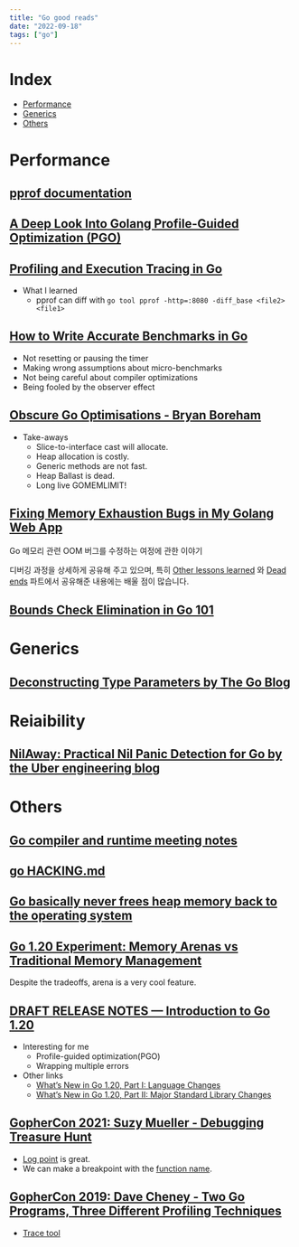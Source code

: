 ```yaml
---
title: "Go good reads"
date: "2022-09-18"
tags: ["go"]
---
```


# Index

- [Performance](#performance)
- [Generics](#generics)
- [Others](#others)

# Performance

## [pprof documentation](https://github.com/google/pprof/tree/main/doc)

## [A Deep Look Into Golang Profile-Guided Optimization (PGO)](https://theyahya.com/posts/go-pgo/)

## [Profiling and Execution Tracing in Go](https://teivah.medium.com/profiling-and-execution-tracing-in-go-a5e646970f5b)

- What I learned
	- pprof can diff with `go tool pprof -http=:8080 -diff_base <file2> <file1>`

## [How to Write Accurate Benchmarks in Go](https://teivah.medium.com/how-to-write-accurate-benchmarks-in-go-4266d7dd1a95)

- Not resetting or pausing the timer
- Making wrong assumptions about micro-benchmarks
- Not being careful about compiler optimizations
- Being fooled by the observer effect

## [Obscure Go Optimisations - Bryan Boreham](https://youtu.be/rRtihWOcaLI)

- Take-aways
	- Slice-to-interface cast will allocate.
	- Heap allocation is costly.
	- Generic methods are not fast.
	- Heap Ballast is dead.
	- Long live GOMEMLIMIT!

## [Fixing Memory Exhaustion Bugs in My Golang Web App](https://mtlynch.io/notes/picoshare-perf/)

Go 메모리 관련 OOM 버그를 수정하는 여정에 관한 이야기

디버깅 과정을 상세하게 공유해 주고 있으며,
특히 [Other lessons learned](https://mtlynch.io/notes/picoshare-perf/##other-lessons-learned) 와
[Dead ends](https://mtlynch.io/notes/picoshare-perf/##dead-ends) 파트에서 공유해준 내용에는 배울 점이 많습니다.

## [Bounds Check Elimination in Go 101](https://go101.org/article/bounds-check-elimination.html)

# Generics

## [Deconstructing Type Parameters by The Go Blog](https://go.dev/blog/deconstructing-type-parameters)

# Reiaibility

## [NilAway: Practical Nil Panic Detection for Go by the Uber engineering blog](https://www.uber.com/en-NL/blog/nilaway-practical-nil-panic-detection-for-go/)

# Others

## [Go compiler and runtime meeting notes](https://github.com/golang/go/issues/43930)

## [go HACKING.md](https://github.com/golang/go/blob/master/src/runtime/HACKING.md)

## [Go basically never frees heap memory back to the operating system](https://utcc.utoronto.ca/~cks/space/blog/programming/GoNoMemoryFreeing)

## [Go 1.20 Experiment: Memory Arenas vs Traditional Memory Management](https://pyroscope.io/blog/go-1-20-memory-arenas/)

Despite the tradeoffs, arena is a very cool feature.

## [DRAFT RELEASE NOTES — Introduction to Go 1.20](https://tip.golang.org/doc/go1.20##introduction)

- Interesting for me
	- Profile-guided optimization(PGO)
	- Wrapping multiple errors
- Other links
	- [What’s New in Go 1.20, Part I: Language Changes
](https://blog.carlmjohnson.net/post/2023/golang-120-language-changes/)
	- [What’s New in Go 1.20, Part II: Major Standard Library Changes](https://blog.carlmjohnson.net/post/2023/golang-120-arenas-errors-responsecontroller/)

## [GopherCon 2021: Suzy Mueller - Debugging Treasure Hunt](https://youtu.be/ZPIPPRjwg7Q)

- [Log point](https://youtu.be/ZPIPPRjwg7Q?t=2001) is great.
- We can make a breakpoint with the [function name](https://youtu.be/ZPIPPRjwg7Q?t=2276).

## [GopherCon 2019: Dave Cheney - Two Go Programs, Three Different Profiling Techniques](https://youtu.be/nok0aYiGiYA)

- [Trace tool](https://youtu.be/nok0aYiGiYA?t=1485)